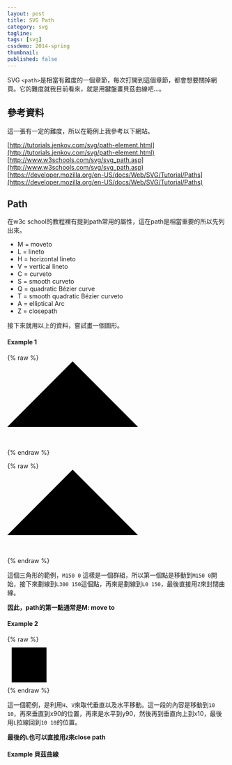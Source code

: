 ```yaml
---
layout: post
title: SVG Path
category: svg
tagline:
tags: [svg]
cssdemo: 2014-spring
thumbnail:
published: false
---
```


SVG `<path>`是相當有難度的一個章節，每次打開到這個章節，都會想要關掉網頁。它的難度就我目前看來，就是用鍵盤畫貝茲曲線吧...。

<!-- more -->

## 參考資料

這一張有一定的難度，所以在範例上我參考以下網站。

[http://tutorials.jenkov.com/svg/path-element.html](http://tutorials.jenkov.com/svg/path-element.html)
[http://www.w3schools.com/svg/svg_path.asp](http://www.w3schools.com/svg/svg_path.asp)
[https://developer.mozilla.org/en-US/docs/Web/SVG/Tutorial/Paths](https://developer.mozilla.org/en-US/docs/Web/SVG/Tutorial/Paths)

## Path

在w3c school的教程裡有提到path常用的屬性，這在path是相當重要的所以先列出來。

- M = moveto
- L = lineto
- H = horizontal lineto
- V = vertical lineto
- C = curveto
- S = smooth curveto
- Q = quadratic Bézier curve
- T = smooth quadratic Bézier curveto
- A = elliptical Arc
- Z = closepath

接下來就用以上的資料，嘗試畫一個圖形。

#### Example 1

{% raw %}
<svg width="100%" height="200">
	<path d="M150 0 L300 150 L0 150 Z"/>
</svg>
{% endraw %}

{% raw %}
<svg width="100%" height="200">
	<path d="M150 0 L300 150 L0 150 Z"/>
</svg>
{% endraw %}

這個三角形的範例，`M150 0` 這樣是一個群組，所以第一個點是移動到`M150 0`開始，接下來劃線到`L300 150`這個點，再來是劃線到`L0 150`，最後直接用`Z`來封閉曲線。

**因此，path的第一點通常是M: move to**

#### Example 2

{% raw %}
<svg width="100%" height="100">
	<path d="M10 10 H 90 V 90 H 10 L 10 10" fill="black"/>
</svg>
{% endraw %}

這一個範例，是利用`H`、`V`來取代垂直以及水平移動。這一段的內容是移動到`10 10`，再來垂直到x90的位置，再來是水平到y90，然後再到垂直向上到x10，最後用`L`拉線回到`10 10`的位置。

**最後的`L`也可以直接用`Z`來close path**

#### Example 貝茲曲線
